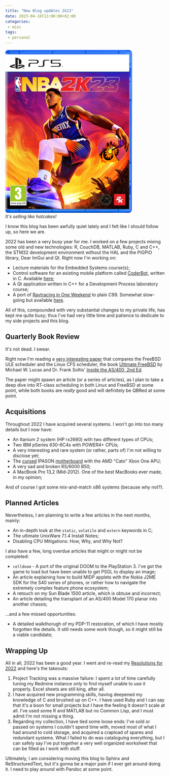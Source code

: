 ```yaml
---
title: "New Blog updAtes 2k23" 
date: 2023-04-16T13:00:00+02:00
categories:
 - misc
tags:
 - personal
---
```


![nba2k23](https://raw.githubusercontent.com/jack23247/blog/master/img/nba2k23.png)
<br>*It's selling like hotcakes!*

I know this blog has been awfully quiet lately and I felt like I should follow up, so here we are.

2022 has been a very busy year for me. I worked on a few projects mixing some old and new technologies: R, CouchDB, MATLAB, Ruby, C and C++, the STM32 development environment without the HAL and the PiGPIO library, Dear ImGui and Qt. Right now I'm working on:

- Lecture materials for the Embedded Systems course(s);
- Control software for an existing mobile platform called [CoderBot](https://www.coderbot.org/it/index.html), written in C. Available [here](https://github.com/jack23247/libcoderbot);
- A Qt application written in C++ for a Development Process laboratory course;
- A port of [Raytracing in One Weekend](https://raytracing.github.io/) to plain C99. Somewhat slow-going but available [here](https://gitlab.com/jack23247/raytrace).

All of this, compounded with very substantial changes to my private life, has kept me quite busy; thus I've had very little time and patience to dedicate to my side projects and this blog.

## Quarterly Book Review

It's not dead. I swear.

Right now I'm reading a [very interesting paper](https://github.com/jack23247/libcoderbot) that compares the FreeBSD ULE scheduler and the Linux CFS scheduler, the book [Ultimate FreeBSD](https://nostarch.com/absfreebsd3) by Michael W. Lucas and Dr. Frank Soltis' [Inside the AS/400, 2nd Ed](https://www.amazon.com/Inside-AS-400-Frank-Soltis/dp/1882419669).

The paper might spawn an article (or a series of articles), as I plan to take a deep dive into RT-class scheduling in both Linux and FreeBSD at some point, while both books are *really* good and will definitely be QBRed at some point. 

## Acquisitions

Throughout 2022 I have acquired several systems. I won't go into too many details but I now have:

- An Itanium 2 system (HP rx2660) with two different types of CPUs;
- Two IBM pSeries 630-6C4s with POWER4+ CPUs;
- A very interesting and rare system (or rather, parts of) I'm not willing to disclose yet;
- The [cursed](https://web.archive.org/web/20220704065224/https://thechipcollective.com/posts/cynical/cato-followup/) IPASON [motherboard](https://web.archive.org/web/20220704065224/https://thechipcollective.com/posts/cynical/cato/) with the AMD "Cato" Xbox One APU;
- A very sad and broken RS/6000 B50;
- A MacBook Pro 13,2 (Mid-2012). One of the best MacBooks ever made, in my opinion;

And of course I got some mix-and-match x86 systems (because why not?).

## Planned Articles

Nevertheless, I am planning to write a few articles in the next months, mainly:

- An in-depth look at the `static`, `volatile` and `extern` keywords in C;
- The ultimate UnixWare 7.1.4 Install Notes;
- Disabling CPU Mitigations: How, Why, and Why Not?

I also have a few, long overdue articles that might or might not be completed:

- `celldoom` - A port of the original DOOM to the PlayStation 3. I've got the game to load but have been unable to get PSGL to display an image;
- An article explaining how to build MIDP applets with the Nokia J2ME SDK for the S40 series of phones, or rather how to navigate the extremely complex feature phone ecosystem;
- A retouch on my Sun Blade 1500 article, which is obtuse and incorrect;
- An article detailing the transplant of an AS/400 Model 170 planar into another chassis;

...and a few missed opportunities:

- A detailed walkthorugh of my PDP-11 restoration, of which I have mostly forgotten the details. It still needs some work though, so it might still be a viable candidate;

## Wrapping Up

All in all, 2022 has been a good year. I went and re-read my [Resolutions for 2022](https://jack23247.github.io/blog/misc/resolutions-2022/) and here's the takeouts:

1. Project Tracking was a massive failure: I spent a lot of time carefully tuning my Redmine instance only to find myself unable to use it properly. Excel sheets are still king, after all.
2. I have acquired new programming skills, having deepened my knowledge of C and brushed up on C++. I have used Ruby and I can say that it's a boon for small projects but I have the feeling it doesn't scale at all. I've used some R and MATLAB but no Common Lisp, and I must admit I'm not missing a thing.
3. Regarding my collection, I have tied some loose ends: I've sold or passed on systems I couldn't spend time with, moved most of what I had around to cold storage, and acquired a crapload of spares and redundant systems. What I failed to do was cataloguing everything, but I can safely say I've put together a very well organized worksheet that can be filled as I work with stuff.

Ultimately, I am considering moving this blog to Sphinx and ReStructuredText, but it's gonna be a major pain if I ever get around doing it. I need to play around with Pandoc at some point.
